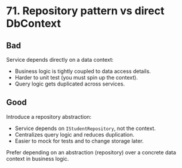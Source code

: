 # 71. Repository pattern vs direct DbContext

## Bad
Service depends directly on a data context:
- Business logic is tightly coupled to data access details.
- Harder to unit test (you must spin up the context).
- Query logic gets duplicated across services.

## Good
Introduce a repository abstraction:
- Service depends on `IStudentRepository`, not the context.
- Centralizes query logic and reduces duplication.
- Easier to mock for tests and to change storage later.

Prefer depending on an abstraction (repository) over a concrete data context in business logic.

